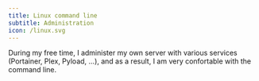 ```yaml
---
title: Linux command line
subtitle: Administration
icon: /linux.svg
---
```


During my free time, I administer my own server with various services (Portainer, Plex, Pyload, ...), and as a result, I am very confortable with the command line.

